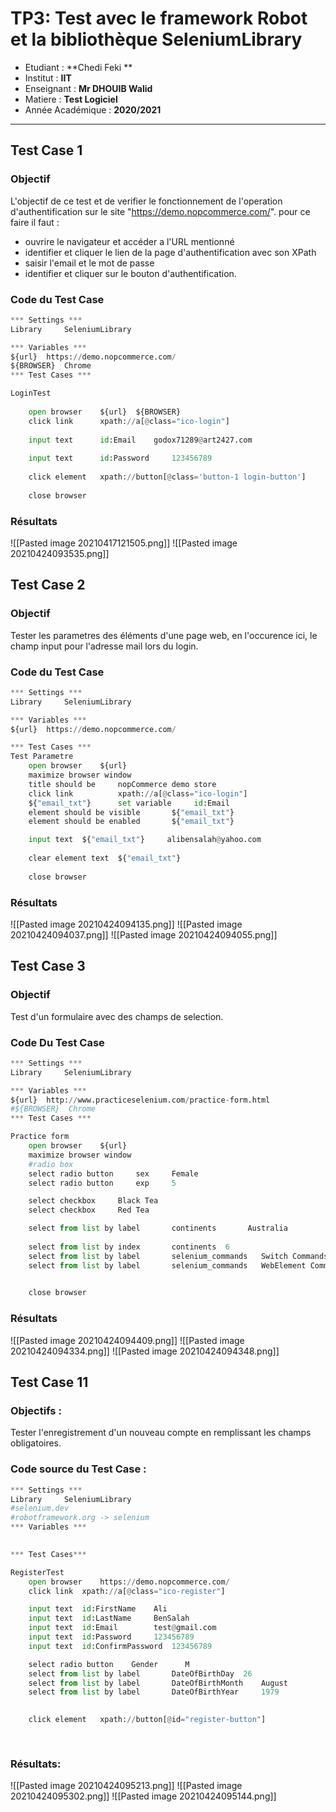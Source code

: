 # TP3: Test avec le framework Robot et la bibliothèque SeleniumLibrary
* Etudiant : **Chedi Feki **
* Institut : **IIT**
* Enseignant : **Mr DHOUIB Walid**
* Matiere : **Test Logiciel**
* Année Académique : **2020/2021**

___ 

## Test Case 1 
### Objectif  
L'objectif de ce test et de verifier le fonctionnement de l'operation d'authentification sur le site "https://demo.nopcommerce.com/".
pour ce faire il faut : 
* ouvrire le navigateur et accéder a l'URL mentionné 
* identifier et cliquer  le lien de la page d'authentification avec son XPath 
* saisir l'email et le mot de passe 
* identifier et cliquer sur le bouton d'authentification.  


### Code du Test Case

```python 
*** Settings ***
Library     SeleniumLibrary

*** Variables *** 
${url}  https://demo.nopcommerce.com/
${BROWSER}  Chrome
*** Test Cases ***

LoginTest 
    
    open browser    ${url}  ${BROWSER}
    click link      xpath://a[@class="ico-login"]
    
    input text      id:Email    godox71289@art2427.com
    
    input text      id:Password     123456789
    
    click element   xpath://button[@class='button-1 login-button']
   
    close browser
```

### Résultats  
![[Pasted image 20210417121505.png]]
![[Pasted image 20210424093535.png]]

## Test Case 2 
### Objectif 
Tester les parametres des éléments d'une page web, en l'occurence ici, le champ input pour l'adresse mail lors du login.  
### Code du Test Case 
```python
*** Settings *** 
Library     SeleniumLibrary

*** Variables *** 
${url}  https://demo.nopcommerce.com/

*** Test Cases ***
Test Parametre 
    open browser    ${url}
    maximize browser window
    title should be     nopCommerce demo store
    click link          xpath://a[@class="ico-login"]
    ${"email_txt"}      set variable     id:Email
    element should be visible       ${"email_txt"}
    element should be enabled       ${"email_txt"}

    input text  ${"email_txt"}     alibensalah@yahoo.com
    
    clear element text  ${"email_txt"}
  
    close browser
```
### Résultats
![[Pasted image 20210424094135.png]]
![[Pasted image 20210424094037.png]]
![[Pasted image 20210424094055.png]]

## Test Case 3 
### Objectif
Test d'un formulaire avec des champs de selection. 
  
### Code Du Test Case 
```python
*** Settings ***
Library     SeleniumLibrary

*** Variables *** 
${url}  http://www.practiceselenium.com/practice-form.html
#${BROWSER}  Chrome
*** Test Cases ***

Practice form
    open browser    ${url}
    maximize browser window
    #radio box
    select radio button     sex     Female
    select radio button     exp     5

    select checkbox     Black Tea
    select checkbox     Red Tea

    select from list by label       continents       Australia
    
    select from list by index       continents  6
    select from list by label       selenium_commands   Switch Commands
    select from list by label       selenium_commands   WebElement Commands

    
    close browser


```
### Résultats 
![[Pasted image 20210424094409.png]]
![[Pasted image 20210424094334.png]]
![[Pasted image 20210424094348.png]]


## Test Case 11
### Objectifs : 
Tester l'enregistrement d'un nouveau compte en remplissant les champs obligatoires. 
### Code source du Test Case : 
```python
*** Settings ***
Library     SeleniumLibrary
#selenium.dev
#robotframework.org -> selenium
*** Variables ***
 

*** Test Cases***

RegisterTest
    open browser    https://demo.nopcommerce.com/
    click link  xpath://a[@class="ico-register"]

    input text  id:FirstName    Ali
    input text  id:LastName     BenSalah
    input text  id:Email        test@gmail.com
    input text  id:Password     123456789
    input text  id:ConfirmPassword  123456789

    select radio button    Gender      M
    select from list by label       DateOfBirthDay  26
    select from list by label       DateOfBirthMonth    August
    select from list by label       DateOfBirthYear     1979     

    
    click element   xpath://button[@id="register-button"]
    
   
```
### Résultats: 
![[Pasted image 20210424095213.png]]
![[Pasted image 20210424095302.png]]
![[Pasted image 20210424095144.png]]